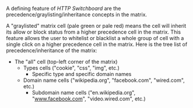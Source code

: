 A defining feature of *HTTP Switchboard* are the precedence/graylisting/inheritance concepts in the matrix.

A "graylisted" matrix cell (pale green or pale red) means the cell will inherit its allow or block status from a higher precedence cell in the matrix. This feature allows the user to whitelist or blacklist a whole group of cell with a single click on a higher precedence cell in the matrix. Here is the tree list of precedence/inheritance of the matrix:

- The "all" cell (top-left corner of the matrix)
    * Types cells ("cookie", "css", "img", etc.)
        - Specific type and specific domain names
    * Domain name cells ("wikipedia.org", "facebook.com", "wired.com", etc.)
        - Subdomain name cells ("en.wikipedia.org", "www.facebook.com", "video.wired.com", etc.)